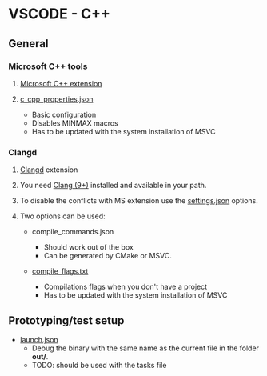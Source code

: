 # VSCODE - C++

## General
### Microsoft C++ tools

1. [Microsoft C++ extension](https://marketplace.visualstudio.com/items?itemName=ms-vscode.cpptools)

2. [c_cpp_properties.json](c_cpp_properties.json)
    - Basic configuration
    - Disables MINMAX macros
    - Has to be updated with the system installation of MSVC

### Clangd

1. [Clangd](https://marketplace.visualstudio.com/items?itemName=llvm-vs-code-extensions.vscode-clangd) extension

2. You need [Clang (9+)](http://releases.llvm.org/download.html) installed and available in your path.

3. To disable the conflicts with MS extension use the [settings.json](settings.json) options.

4. Two options can be used:
    - compile_commands.json
      - Should work out of the box
      - Can be generated by CMake or MSVC.

    - [compile_flags.txt](compile_flags.txt)
      - Compilations flags when you don't have a project
      - Has to be updated with the system installation of MSVC

## Prototyping/test setup
  - [launch.json](launch.json)
    - Debug the binary with the same name as the current file in the folder **out/**.
    - TODO: should be used with the tasks file